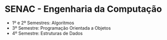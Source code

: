# SENAC - Engenharia da Computação
- 1º e 2º Semestres: Algoritmos
- 3º Semestre: Programação Orientada a Objetos
- 4º Semestre: Estruturas de Dados